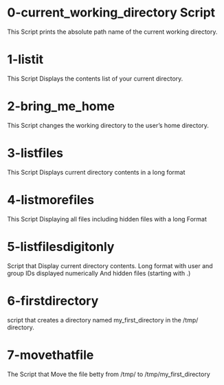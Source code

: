 # 0-current_working_directory Script
This Script prints the absolute path name of the current working directory.

# 1-listit
This Script Displays the contents list of your current directory.

# 2-bring_me_home
This Script changes the working directory to the user’s home directory.

# 3-listfiles
This Script Displays current directory contents in a long format

# 4-listmorefiles
This Script Displaying all files including hidden files with a long Format

# 5-listfilesdigitonly
Script that Display current directory contents.
	Long format
	with user and group IDs displayed numerically
	And hidden files (starting with .)

# 6-firstdirectory 
script that creates a directory named my_first_directory in the /tmp/ directory.

# 7-movethatfile
The Script that Move the file betty from /tmp/ to /tmp/my_first_directory
